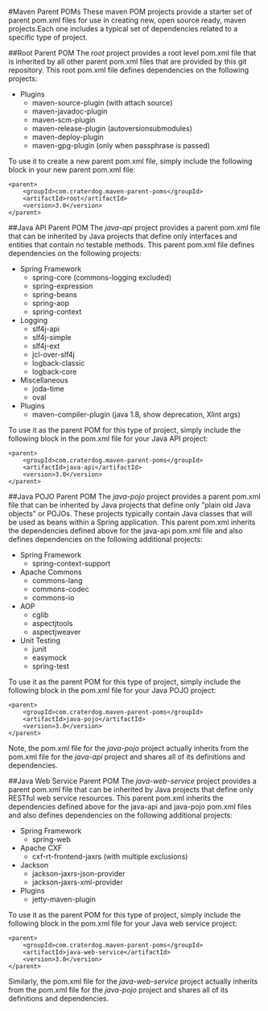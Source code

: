 #Maven Parent POMs
These maven POM projects provide a starter set of parent pom.xml files for use in creating new, open source ready, maven projects.Each one includes a typical set of dependencies related to a specific type of project.

##Root Parent POM
The *root* project provides a root level pom.xml file that is inherited by all other parent pom.xml files that are provided by this git repository. This root pom.xml file defines dependencies on the following projects:

 * Plugins
   * maven-source-plugin (with attach source)
   * maven-javadoc-plugin
   * maven-scm-plugin
   * maven-release-plugin (autoversionsubmodules)
   * maven-deploy-plugin
   * maven-gpg-plugin (only when passphrase is passed)

To use it to create a new parent pom.xml file, simply include the following block in your new parent pom.xml file:

    <parent>
        <groupId>com.craterdog.maven-parent-poms</groupId>
        <artifactId>root</artifactId>
        <version>3.0</version>
    </parent>

##Java API Parent POM
The *java-api* project provides a parent pom.xml file that can be inherited by Java projects that define only interfaces and entities that contain no testable methods. This parent pom.xml file defines dependencies on the following projects:

 * Spring Framework
   * spring-core (commons-logging excluded)
   * spring-expression
   * spring-beans
   * spring-aop
   * spring-context
 * Logging
   * slf4j-api
   * slf4j-simple
   * slf4j-ext
   * jcl-over-slf4j
   * logback-classic
   * logback-core
 * Miscellaneous
   * joda-time
   * oval
 * Plugins
   * maven-compiler-plugin (java 1.8, show deprecation, Xlint args)

To use it as the parent POM for this type of project, simply include the following block in the pom.xml file for your Java API project:

    <parent>
        <groupId>com.craterdog.maven-parent-poms</groupId>
        <artifactId>java-api</artifactId>
        <version>3.0</version>
    </parent>

##Java POJO Parent POM
The *java-pojo* project provides a parent pom.xml file that can be inherited by Java projects that define only "plain old Java objects" or POJOs.  These projects typically contain Java classes that will be used as beans within a Spring application. This parent pom.xml inherits the dependencies defined above for the java-api pom.xml file and also defines dependencies on the following additional projects:

 * Spring Framework
   * spring-context-support
 * Apache Commons
   * commons-lang
   * commons-codec
   * commons-io
 * AOP
   * cglib
   * aspectjtools
   * aspectjweaver
 * Unit Testing
   * junit
   * easymock
   * spring-test

To use it as the parent POM for this type of project, simply include the following block in the pom.xml file for your Java POJO project:

    <parent>
        <groupId>com.craterdog.maven-parent-poms</groupId>
        <artifactId>java-pojo</artifactId>
        <version>3.0</version>
    </parent>

Note, the pom.xml file for the *java-pojo* project actually inherits from the pom.xml file for the *java-api* project and shares all of its definitions and dependencies.

##Java Web Service Parent POM
The *java-web-service* project provides a parent pom.xml file that can be inherited by Java projects that define only RESTful web service resources. This parent pom.xml inherits the dependencies defined above for the java-api and java-pojo pom.xml files and also defines dependencies on the following additional projects:

 * Spring Framework
   * spring-web
 * Apache CXF
   * cxf-rt-frontend-jaxrs (with multiple exclusions)
 * Jackson
   * jackson-jaxrs-json-provider
   * jackson-jaxrs-xml-provider
 * Plugins
   * jetty-maven-plugin

To use it as the parent POM for this type of project, simply include the following block in the pom.xml file for your Java web service project:

    <parent>
        <groupId>com.craterdog.maven-parent-poms</groupId>
        <artifactId>java-web-service</artifactId>
        <version>3.0</version>
    </parent>

Similarly, the pom.xml file for the *java-web-service* project actually inherits from the pom.xml file for the *java-pojo* project and shares all of its definitions and dependencies.


